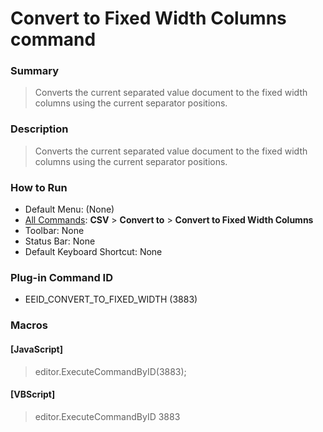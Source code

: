 # Convert to Fixed Width Columns command

### Summary

> Converts the current separated value document to the fixed width columns using the current separator positions.

### Description

> Converts the current separated value document to the fixed width columns using the current separator positions.

### How to Run

- Default Menu: (None)
- [All Commands](../tools/all_commands): **CSV** \> **Convert to** \> **Convert to Fixed Width Columns**
- Toolbar: None
- Status Bar: None
- Default Keyboard Shortcut: None

### Plug-in Command ID

- EEID\_CONVERT\_TO\_FIXED\_WIDTH (3883)

### Macros

#### \[JavaScript\]

> editor.ExecuteCommandByID(3883);

#### \[VBScript\]

> editor.ExecuteCommandByID 3883